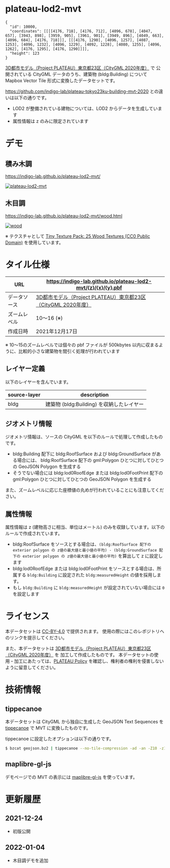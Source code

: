 # plateau-lod2-mvt

```
{
  "id": 10000,
  "coordinates": [[[[4176, 718], [4176, 712], [4096, 678], [4047, 657], [3943, 898], [3959, 905], [3961, 901], [3949, 896], [4049, 663], [4096, 684], [4176, 718]]], [[[4176, 1290], [4096, 1257], [4087, 1253], [4096, 1232], [4096, 1229], [4092, 1228], [4080, 1255], [4096, 1262], [4176, 1295], [4176, 1290]]]],
  "height": 123
}
```



















[3D都市モデル（Project PLATEAU）東京都23区（CityGML 2020年度）](https://www.geospatial.jp/ckan/dataset/plateau-tokyo23ku-citygml-2020) で
公開されている CityGML データのうち、建築物 (bldg:Building) について Mapbox Vector Tile 形式に変換したデータセットです。

<https://github.com/indigo-lab/plateau-tokyo23ku-building-mvt-2020> との違いは以下の通りです。

- LOD2 が整備されている建物については、LOD2 からデータを生成しています
- 属性情報は z のみに限定されています


# デモ

## 積み木調

<https://indigo-lab.github.io/plateau-lod2-mvt/>

[![plateau-lod2-mvt](https://repository-images.githubusercontent.com/438873495/0bb4e945-c215-49a5-b98d-7f51d20062f8)](https://indigo-lab.github.io/plateau-lod2-mvt/)

## 木目調

<https://indigo-lab.github.io/plateau-lod2-mvt/wood.html>

[![wood](https://user-images.githubusercontent.com/8913051/148005895-73bcae05-30f2-4faf-a9e1-221866b95a3f.png)](https://indigo-lab.github.io/plateau-lod2-mvt/wood.html)

※ テクスチャとして [Tiny Texture Pack: 25 Wood Textures (CC0 Public Domain)](https://opengameart.org/content/tiny-texture-pack) を使用しています。

# タイル仕様

URL         | <https://indigo-lab.github.io/plateau-lod2-mvt/{z}/{x}/{y}.pbf>
----------- | -----------------------------------------------------------------------------------
データソース  | [3D都市モデル（Project PLATEAU）東京都23区（CityGML 2020年度）](https://www.geospatial.jp/ckan/dataset/plateau-tokyo23ku-citygml-2020)
ズームレベル  | 10〜16 (※)
作成日時     | 2021年12月17日

※ 10〜15のズームレベルでは個々の pbf ファイルが 500kbytes 以内に収まるように、比較的小さな建築物を間引く処理が行われています


## レイヤー定義

以下のレイヤーを含んでいます。

source-layer | description
------------ | --------------------------------------------
bldg         | 建築物 (bldg:Building) を収納したレイヤー


## ジオメトリ情報

ジオメトリ情報は、ソースの CityGML を以下のルールで処理して作成したものです。

- bldg:Building 配下に bldg:RoofSurface および bldg:GroundSurface がある場合には、 bldg:RoofSurface 配下の gml:Polygon ひとつに対してひとつの GeoJSON Polygon を生成する
- そうでない場合には bldg:lod0RoofEdge または bldg:lod0FootPrint 配下の gml:Polygon ひとつに対してひとつの GeoJSON Polygon を生成する

また、ズームレベルに応じた座標値の丸めが行われていることにも注意してください。

## 属性情報

属性情報は z (建物高さに相当、単位はメートル) のみを収録しています。以下のルールで作成されています。

- bldg:RoofSurface をソースとする場合は、`(bldg:RoofSurface 配下の exterior polygon の z値の最大値と最小値の平均) - (bldg:GroundSurface 配下の exterior polygon の z値の最大値と最小値の平均)` を算出して z に設定します
- bldg:lod0RoofEdge または bldg:lod0FootPrint をソースとする場合は、所属する `bldg:Building` に設定された `bldg:measuredHeight` の値を採用します。
- もし `bldg:Building` に `bldg:measuredHeight` が設定されていない場合には `0` を設定します


# ライセンス

本データセットは [CC-BY-4.0](LICENSE) で提供されます。
使用の際にはこのレポジトリへのリンクを提示してください。

また、本データセットは [3D都市モデル（Project PLATEAU）東京都23区（CityGML 2020年度）](https://www.geospatial.jp/ckan/dataset/plateau-tokyo23ku-citygml-2020) を
加工して作成したものです。
本データセットの使用・加工にあたっては、[PLATEAU Policy](https://www.mlit.go.jp/plateau/site-policy/) を確認し、権利者の権利を侵害しないように留意してください。

# 技術情報

## tippecanoe

本データセットは CityGML から独自に生成した GeoJSON Text Sequences を [tippecanoe](https://github.com/mapbox/tippecanoe) で MVT に変換したものです。

tippecanoe に設定したオプションは以下の通りです。

```sh
$ bzcat geojson.bz2 | tippecanoe --no-tile-compression -ad -an -Z10 -z16 -e dist -l bldg -ai
```

## maplibre-gl-js

デモページでの MVT の表示には [maplibre-gl-js](https://github.com/maplibre/maplibre-gl-js) を使っています。

# 更新履歴

## 2021-12-24

- 初版公開

## 2022-01-04

- 木目調デモを追加
